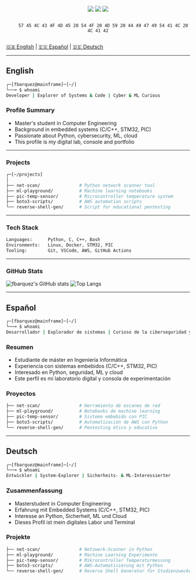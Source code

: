 <!-- Init: WELCOME TO MY DIGITAL LAB -->
<p align="center">
  <img src="https://img.shields.io/badge/OS-Linux-blue?logo=linux" />
  <img src="https://img.shields.io/badge/Python-3.x-yellow?logo=python" />
  <img src="https://img.shields.io/badge/Security-Ethical%20Hacking-red?logo=kalilinux" />
</p>

<p align="center">
  <code>
    57 45 4C 43 4F 4D 45 20 54 4F 20 4D 59 20 44 49 47 49 54 41 4C 20 4C 41 42
  </code>
</p>


[🇬🇧 English](#english) | [🇪🇸 Español](#español) | [🇩🇪 Deutsch](#deutsch)

---

## English

```bash
┌─[fbarquez@mainframe]─[~/]
└──╼ $ whoami
Developer | Explorer of Systems & Code | Cyber & ML Curious
```

### Profile Summary

- Master's student in Computer Engineering
- Background in embedded systems (C/C++, STM32, PIC)
- Passionate about Python, cybersecurity, ML, cloud
- This profile is my digital lab, console and portfolio

---

### Projects

```bash
┌─[~/projects]
│
├── net-scan/               # Python network scanner tool
├── ml-playground/          # Machine learning notebooks
├── pic-temp-sensor/        # Microcontroller temperature system
├── boto3-scripts/          # AWS automation scripts
└── reverse-shell-gen/      # Script for educational pentesting
```

---

### Tech Stack

```bash
Languages:      Python, C, C++, Bash
Environments:   Linux, Docker, STM32, PIC
Tooling:        Git, VSCode, AWS, GitHub Actions
```

---

### GitHub Stats

![fbarquez's GitHub stats](https://github-readme-stats.vercel.app/api?username=fbarquez&show_icons=true&theme=radical)
![Top Langs](https://github-readme-stats.vercel.app/api/top-langs/?username=fbarquez&layout=compact&theme=radical)

---

## Español

```bash
┌─[fbarquez@mainframe]─[~/]
└──╼ $ whoami
Desarrollador | Explorador de sistemas | Curioso de la ciberseguridad y ML
```

### Resumen

- Estudiante de máster en Ingeniería Informática
- Experiencia con sistemas embebidos (C/C++, STM32, PIC)
- Interesado en Python, seguridad, ML y cloud
- Este perfil es mi laboratorio digital y consola de experimentación

### Proyectos

```bash
├── net-scan/               # Herramienta de escaneo de red
├── ml-playground/          # Notebooks de machine learning
├── pic-temp-sensor/        # Sistema embebido con PIC
├── boto3-scripts/          # Automatización de AWS con Python
└── reverse-shell-gen/      # Pentesting ético y educativo
```

---

## Deutsch

```bash
┌─[fbarquez@mainframe]─[~/]
└──╼ $ whoami
Entwickler | System-Explorer | Sicherheits- & ML-Interessierter
```

### Zusammenfassung

- Masterstudent in Computer Engineering
- Erfahrung mit Embedded Systems (C/C++, STM32, PIC)
- Interesse an Python, Sicherheit, ML und Cloud
- Dieses Profil ist mein digitales Labor und Terminal

### Projekte

```bash
├── net-scan/               # Netzwerk-Scanner in Python
├── ml-playground/          # Machine Learning Experimente
├── pic-temp-sensor/        # Mikrocontroller Temperaturmessung
├── boto3-scripts/          # AWS-Automatisierung mit Python
└── reverse-shell-gen/      # Reverse Shell Generator für Studienzwecke
